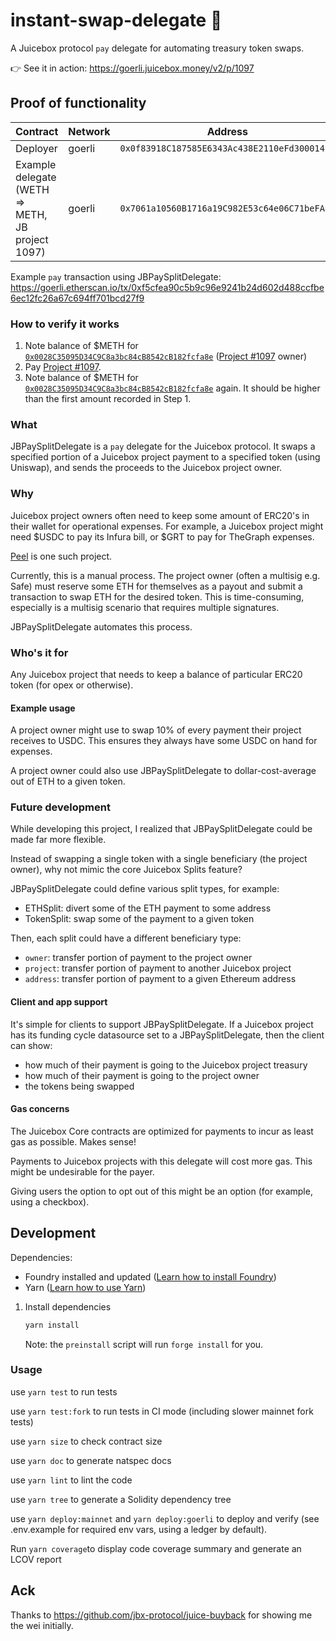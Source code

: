 # instant-swap-delegate 🔁

A Juicebox protocol `pay` delegate for automating treasury token swaps.

👉 See it in action: https://goerli.juicebox.money/v2/p/1097

## Proof of functionality

| Contract                                         | Network | Address                                      |
| ------------------------------------------------ | ------- | -------------------------------------------- |
| Deployer                                         | goerli  | `0x0f83918C187585E6343Ac438E2110eFd3000141A` |
| Example delegate (WETH => METH, JB project 1097) | goerli  | `0x7061a10560B1716a19C982E53c64e06C71beFA8c` |

Example `pay` transaction using JBPaySplitDelegate: https://goerli.etherscan.io/tx/0xf5cfea90c5b9c96e9241b24d602d488ccfbe6ec12fc26a67c694ff701bcd27f9

### How to verify it works

1. Note balance of $METH for [`0x0028C35095D34C9C8a3bc84cB8542cB182fcfa8e`](https://goerli.etherscan.io/address/0x0028C35095D34C9C8a3bc84cB8542cB182fcfa8e) ([Project #1097](https://goerli.juicebox.money/v2/p/1097) owner)
2. Pay [Project #1097](https://goerli.juicebox.money/v2/p/1097).
3. Note balance of $METH for [`0x0028C35095D34C9C8a3bc84cB8542cB182fcfa8e`](https://goerli.etherscan.io/address/0x0028C35095D34C9C8a3bc84cB8542cB182fcfa8e) again. It should be higher than the first amount recorded in Step 1.

### What

JBPaySplitDelegate is a `pay` delegate for the Juicebox protocol. It swaps a specified portion of a Juicebox project payment to a specified token (using Uniswap), and sends the proceeds to the Juicebox project owner.

### Why

Juicebox project owners often need to keep some amount of ERC20's in their wallet for operational expenses. For example, a Juicebox project might need $USDC to pay its Infura bill, or $GRT to pay for TheGraph expenses.

[Peel](https://juicebox.money/@peel) is one such project.

Currently, this is a manual process. The project owner (often a multisig e.g. Safe) must reserve some ETH for themselves as a payout and submit a transaction to swap ETH for the desired token. This is time-consuming, especially is a multisig scenario that requires multiple signatures.

JBPaySplitDelegate automates this process.

### Who's it for

Any Juicebox project that needs to keep a balance of particular ERC20 token (for opex or otherwise).

#### Example usage

A project owner might use to swap 10% of every payment their project receives to USDC. This ensures they always have some USDC on hand for expenses.

A project owner could also use JBPaySplitDelegate to dollar-cost-average out of ETH to a given token.

### Future development

While developing this project, I realized that JBPaySplitDelegate could be made far more flexible.

Instead of swapping a single token with a single beneficiary (the project owner), why not mimic the core Juicebox Splits feature?

JBPaySplitDelegate could define various split types, for example:

- ETHSplit: divert some of the ETH payment to some address
- TokenSplit: swap some of the payment to a given token

Then, each split could have a different beneficiary type:

- `owner`: transfer portion of payment to the project owner
- `project`: transfer portion of payment to another Juicebox project
- `address`: transfer portion of payment to a given Ethereum address

#### Client and app support

It's simple for clients to support JBPaySplitDelegate. If a Juicebox project has its funding cycle datasource set to a JBPaySplitDelegate, then the client can show:

- how much of their payment is going to the Juicebox project treasury
- how much of their payment is going to the project owner
- the tokens being swapped

#### Gas concerns

The Juicebox Core contracts are optimized for payments to incur as least gas as possible. Makes sense!

Payments to Juicebox projects with this delegate will cost more gas. This might be undesirable for the payer.

Giving users the option to opt out of this might be an option (for example, using a checkbox).

## Development

Dependencies:

- Foundry installed and updated ([Learn how to install Foundry](https://book.getfoundry.sh/getting-started/installation))
- Yarn ([Learn how to use Yarn](https://classic.yarnpkg.com/en/docs/install))

1. Install dependencies

   ```bash
   yarn install
   ```

   Note: the `preinstall` script will run `forge install` for you.

### Usage

use `yarn test` to run tests

use `yarn test:fork` to run tests in CI mode (including slower mainnet fork tests)

use `yarn size` to check contract size

use `yarn doc` to generate natspec docs

use `yarn lint` to lint the code

use `yarn tree` to generate a Solidity dependency tree

use `yarn deploy:mainnet` and `yarn deploy:goerli` to deploy and verify (see .env.example for required env vars, using a ledger by default).

Run `yarn coverage`to display code coverage summary and generate an LCOV report

## Ack

Thanks to https://github.com/jbx-protocol/juice-buyback for showing me the wei initially.
